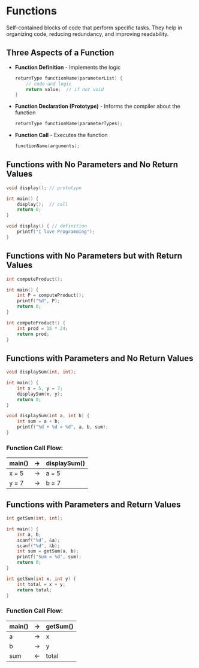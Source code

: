 # Functions

Self-contained blocks of code that perform specific tasks. They help in organizing code, reducing redundancy, and improving readability.

## Three Aspects of a Function

- **Function Definition** - Implements the logic
  ```c
  returnType functionName(parameterList) {
      // code and logic
      return value;  // if not void
  }

  ```

- **Function Declaration (Prototype)** - Informs the compiler about the function
  ```c
  returnType functionName(parameterTypes);

  ```

- **Function Call** - Executes the function
   ```c
   functionName(arguments);
   
   ```

## Functions with No Parameters and No Return Values
```c
void display(); // prototype

int main() {
    display();  // call
    return 0;
}

void display() { // definition
    printf("I love Programming");
}

```
## Functions with No Parameters but with Return Values
```c
int computeProduct();

int main() {
    int P = computeProduct();
    printf("%d", P);
    return 0;
}

int computeProduct() {
    int prod = 15 * 24;
    return prod;
}

```
## Functions with Parameters and No Return Values
```c
void displaySum(int, int);

int main() {
    int x = 5, y = 7;
    displaySum(x, y);
    return 0;
}

void displaySum(int a, int b) {
    int sum = a + b;
    printf("%d + %d = %d", a, b, sum);
}

```
### Function Call Flow:

| main() | → | displaySum() |
|--------|---|-------------|
| x = 5  | → | a = 5       |
| y = 7  | → | b = 7       |

## Functions with Parameters and Return Values
```c
int getSum(int, int);

int main() {
    int a, b;
    scanf("%d", &a);
    scanf("%d", &b);
    int sum = getSum(a, b);
    printf("Sum = %d", sum);
    return 0;
}

int getSum(int x, int y) {
    int total = x + y;
    return total;
}

```
### Function Call Flow:
| main() | → | getSum() |
|--------|---|---------|
| a      | → | x       |
| b      | → | y       |
| sum    | ← | total   |